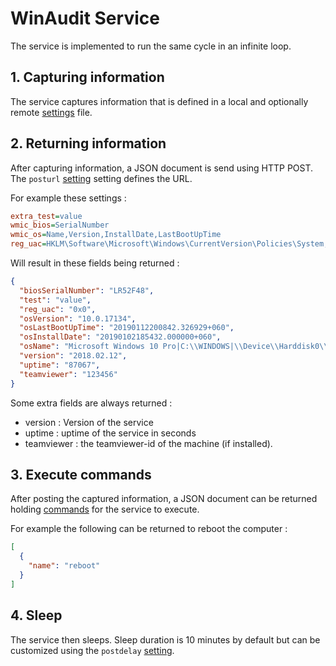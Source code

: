 # WinAudit Service 

The service is implemented to run the same cycle in an infinite loop.

## 1. Capturing information

The service captures information that is defined in a local and optionally remote [settings](settings.md) file.

## 2. Returning information

After capturing information, a JSON document is send using HTTP POST.  The `posturl` [setting](settings.md) setting defines the URL.

For example these settings : 

```ini
extra_test=value
wmic_bios=SerialNumber
wmic_os=Name,Version,InstallDate,LastBootUpTime
reg_uac=HKLM\Software\Microsoft\Windows\CurrentVersion\Policies\System,EnableLUA
```

Will result in these fields being returned : 

```json
{
  "biosSerialNumber": "LR52F48",
  "test": "value",
  "reg_uac": "0x0",
  "osVersion": "10.0.17134",
  "osLastBootUpTime": "20190112200842.326929+060",
  "osInstallDate": "20190102185432.000000+060",
  "osName": "Microsoft Windows 10 Pro|C:\\WINDOWS|\\Device\\Harddisk0\\Partition2",
  "version": "2018.02.12",
  "uptime": "87067",
  "teamviewer": "123456"
}
```

Some extra fields are always returned : 
* version : Version of the service
* uptime : uptime of the service in seconds
* teamviewer : the teamviewer-id of the machine (if installed).

## 3. Execute commands

After posting the captured information, a JSON document can be returned holding [commands](commands.md) for the service to execute.  

For example the following can be returned to reboot the computer : 

```json
[
  {
    "name": "reboot"
  }
]
```

## 4. Sleep

The service then sleeps.  Sleep duration is 10 minutes by default but can be customized using the `postdelay` [setting](settings.md).

